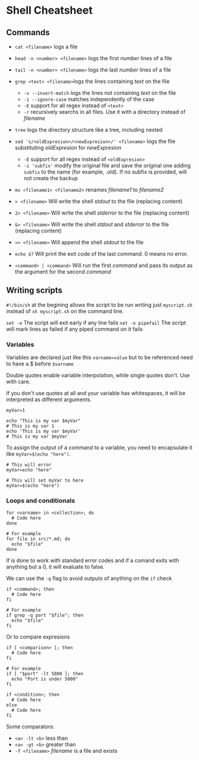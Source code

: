 # Shell Cheatsheet

## Commands

- `cat <filename>` logs a file
- `head -n <number> <filename>` logs the first *number* lines of a file
- `tail -n <number> <filename>` logs the last *number* lines of a file
- `grep <text> <filename>`logs the lines containing *text* on the file
  - `-v --invert-match` logs the lines not containing *text* on the file
  - `-i --ignore-case` matches independently of the case
  - `-E` support for all regex instead of `<text>`
  - `-r` recursively searchs in all files. Use it with a directory instead of *filename*
  
- `tree` logs the directory structure like a tree, including nested
- `sed 's/<oldExpresion>/<newExpresion>/' <filename>` logs the file substituting *oldExpresion* for *newExpresion*
  - `-E` support for all regex instead of `<oldExpresion>`
  - `-i 'subfix'` modify the original file and save the original one adding `subfix` to the name (for example, .old). If no subfix is provided, will not create the backup
- `mv <filename1> <filename2>` renames *filename1* to *filename2*
- `> <filename>` Will write the shell *stdout* to the file (replacing content)
- `2> <filename>` Will write the shell *stderror* to the file (replacing content)
- `&> <filename>` Will write the shell *stdout* and *stderror* to the file (replacing content)
- `>> <filename>` Will append the shell *stdout* to the file
- `echo $?` Will print the exit code of the last command. 0 means no error.
- `<command> | <command>` Will run the first *command* and pass its output as the argument for the second *command*

## Writing scripts

`#!/bin/sh` at the begining allows the script to be run writing just `myscript.sh` instead of `sh myscript.sh` on the command line.

`set -e` The script will exit early if any line fails
`set -o pipefail` The script will mark lines as failed if any piped command on it fails

### Variables

Variables are declared just like this `varname=value` but to be referenced need to have a $ before `$varname`

Double quotes enable variable interpolation, while single quotes don't. Use with care.

If you don't use quotes at all and your variable has whitespaces, it will be interpreted as different arguments.

```shell
myVar=1

echo "This is my var $myVar"
# This is my var 1
echo 'This is my var $myVar'
# This is my var $myVar
```

To assign the output of a command to a variable, you need to encapsulate it like `myVar=$(echo "here")`.

```shell
# This will error
myVar=echo "here"

# This will set myVar to here
myVar=$(echo "here")

```

### Loops and conditionals

```shell
for <varname> in <collection>; do
  # Code here
done

# For example
for file in src/*.md; do
  echo "$file"
done
```

If is done to work with standard error codes and if a comand exits with anything but a 0, it will evaluate to false.

We can use the `-q` flag to avoid outputs of anything on the `if` check

```shell
if <command>; then
  # Code here
fi

# For example
if grep -q port "$file"; then
  echo "$file"
fi
```

Or to compare expresions


```shell
if [ <comparison> ]; then
  # Code here
fi

# For example
if [ "$port" -lt 5000 ]; then
  echo "Port is under 5000"
fi
```


```shell
if <condition>; then
  # Code here
else
  # Code here
fi
```

Some comparators:

- `<a> -lt <b>` less than
- `<a> -gt <b>` greater than
- `-f <filename>` *filename* is a file and exists
